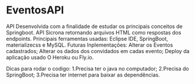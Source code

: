 # EventosAPI
API Desenvolvida com a finalidade de estudar os principais conceitos de Springboot. 
API Sicrona retornando arquivos HTML como respostas dos endpoints. 
Principais ferramentas usadas: Eclipse IDE, SpringBoot, materializecss e MySQL.
Futuras Inplementações: Alterar os Eventos cadastrados; Alterar os dados dos convidados em cadas evento; Deploy da aplicação usado O Heroku ou Fly.io.

Dicas para rodar o codigo: 1.Precisa ter o java no computador; 2.Precisa do SpringBoot; 3.Precisa ter internet para baixar as dependências.
